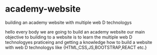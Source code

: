 # academy-website
building an academy website with multiple web D technologys 

hello every body we are going to build an academy website
our main objective to building to a website is to learn the multiple web D technologyes 
praticeing and getting a knowledge how to build a website with web D technologys like {HTML,CSS,JS,BOOTSTRAP,REACT etc.}


